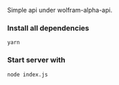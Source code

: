 Simple api under wolfram-alpha-api.

### Install all dependencies

```
yarn
```

### Start server with

```
node index.js
```
